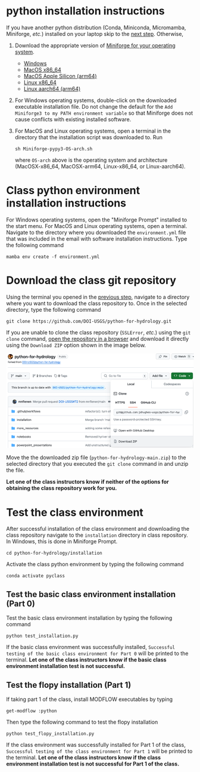 # <a id='py-install'></a>python installation instructions

If you have another python distribution (Conda, Miniconda, Micromamba, Miniforge, _etc._) installed on your laptop skip to the [next step](#env-install). Otherwise,

1. Download the appropriate version of [Miniforge for your operating system](https://github.com/conda-forge/miniforge?tab=readme-ov-file#miniforge3).

   * [Windows](https://github.com/conda-forge/miniforge/releases/latest/download/Miniforge3-Windows-x86_64.exe)
   * [MacOS x86_64](https://github.com/conda-forge/miniforge/releases/latest/download/Miniforge3-MacOSX-x86_64.sh)
   * [MacOS Apple Silicon (arm64)](https://github.com/conda-forge/miniforge/releases/latest/download/Miniforge3-MacOSX-arm64.sh)
   * [Linux x86_64](https://github.com/conda-forge/miniforge/releases/latest/download/Miniforge3-Linux-x86_64.sh)
   * [Linux aarch64 (arm64)](https://github.com/conda-forge/miniforge/releases/latest/download/Miniforge3-Linux-aarch64.sh)

2. For Windows operating systems, double-click on the downloaded executable installation file. Do not change the default for the `Add Miniforge3 to my PATH environment variable` so that Miniforge does not cause conflicts with existing installed software.

3. For MacOS and Linux operating systems, open a terminal in the directory that the installation script was downloaded to. Run

    ```shell
    sh Miniforge-pypy3-OS-arch.sh
    ```

   where `OS-arch` above is the operating system and architecture (MacOSX-x86_64, MacOSX-arm64, Linux-x86_64, or Linux-aarch64).

# <a id='env-install'></a>Class python environment installation instructions

For Windows operating systems, open the "Miniforge Prompt" installed to the start menu. For MacOS and Linux operating systems, open a terminal. Navigate to the directory where you downloaded the `environment.yml` file that was included in the email with software installation instructions. Type the following command

```shell
mamba env create -f environment.yml
```

# Download the class git repository 

Using the terminal you opened in the [previous step](#env-install), navigate to a directory where you want to download the class repository to. Once in the selected directory, type the following command

```shell
git clone https://github.com/DOI-USGS/python-for-hydrology.git
```

If you are unable to clone the class repository (`SSLError`, _etc._) using the `git clone` command, [open the repository in a browser](https://github.com/jdhughes-usgs/python-for-hydrology) and download it directly using the `Download ZIP` option shown in the image below.

![DownloadRepositoryAsAZIP.png](DownloadRepositoryAsAZIP.png)

Move the the downloaded zip file (`python-for-hydrology-main.zip`) to the selected directory that you executed the `git clone` command in and unzip the file.

**Let one of the class instructors know if neither of the options for obtaining the class repository work for you.**

# Test the class environment

After successful installation of the class environment and downloading the class repository navigate to the `installation` directory in class repository. In Windows, this is done in Miniforge Prompt.

```shell
cd python-for-hydrology/installation
```

Activate the class python environment by typing the following command

```shell
conda activate pyclass
```

## Test the basic class environment installation (Part 0)

Test the basic class environment installation by typing the following command

```shell
python test_installation.py
```

If the basic class environment was successfully installed, `Successful testing of the basic class environment for Part 0` will be printed to the terminal. **Let one of the class instructors know if the basic class environment installation test is not successful.**

## Test the flopy installation (Part 1)

If taking part 1 of the class, install MODFLOW executables by typing

```shell
get-modflow :python
```

Then type the following command to test the flopy installation

```shell
python test_flopy_installation.py
```

If the class environment was successfully installed for Part 1 of the class, `Successful testing of the class environment for Part 1` will be printed to the terminal. **Let one of the class instructors know if the class environment installation test is not successful for Part 1 of the class.**



